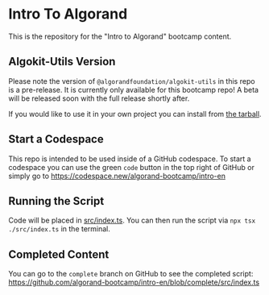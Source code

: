 # Intro To Algorand

This is the repository for the "Intro to Algorand" bootcamp content.

## Algokit-Utils Version

Please note the version of `@algorandfoundation/algokit-utils` in this repo is a pre-release. It is currently only available for this bootcamp repo! A beta will be released soon with the full release shortly after. 

If you would like to use it in your own project you can install from [the tarball](./algorandfoundation-algokit-utils-0.1.0.tgz).

## Start a Codespace

This repo is intended to be used inside of a GitHub codespace. To start a codespace you can use the green `code` button in the top right of GitHub or simply go to https://codespace.new/algorand-bootcamp/intro-en

## Running the Script

Code will be placed in [src/index.ts](./src/index.ts). You can then run the script via `npx tsx ./src/index.ts` in the terminal.

## Completed Content

You can go to the `complete` branch on GitHub to see the completed script: https://github.com/algorand-bootcamp/intro-en/blob/complete/src/index.ts
